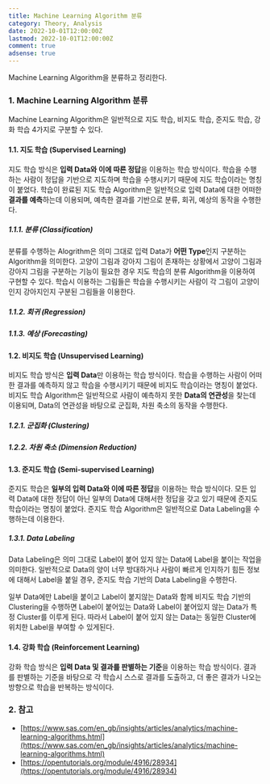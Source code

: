 ```yaml
---
title: Machine Learning Algorithm 분류
category: Theory, Analysis
date: 2022-10-01T12:00:00Z
lastmod: 2022-10-01T12:00:00Z
comment: true
adsense: true
---
```


Machine Learning Algorithm을 분류하고 정리한다.

### 1. Machine Learning Algorithm 분류

Machine Learning Algorithm은 일반적으로 지도 학습, 비지도 학습, 준지도 학습, 강화 학습 4가지로 구분할 수 있다.

#### 1.1. 지도 학습 (Supervised Learning)

지도 학습 방식은 **입력 Data와 이에 따른 정답**을 이용하는 학습 방식이다. 학습을 수행하는 사람이 정답을 기반으로 지도하며 학습을 수행시키기 때문에 지도 학습이라는 명칭이 붙었다. 학습이 완료된 지도 학습 Algorithm은 일반적으로 입력 Data에 대한 어떠한 **결과를 예측**하는데 이용되며, 예측한 결과를 기반으로 분류, 회귀, 예상의 동작을 수행한다.

##### 1.1.1. 분류 (Classification)

분류를 수행하는 Alogrithm은 의미 그대로 입력 Data가 **어떤 Type**인지 구분하는 Algorithm을 의미한다. 고양이 그림과 강아지 그림이 존재하는 상황에서 고양이 그림과 강아지 그림을 구분하는 기능이 필요한 경우 지도 학습의 분류 Algorithm을 이용하여 구현할 수 있다. 학습시 이용하는 그림들은 학습을 수행시키는 사람이 각 그림이 고양이인지 강아지인지 구분된 그림들을 이용한다.

##### 1.1.2. 회귀 (Regression)

##### 1.1.3. 예상 (Forecasting)

#### 1.2. 비지도 학습 (Unsupervised Learning)

비지도 학습 방식은 **입력 Data**만 이용하는 학습 방식이다. 학습을 수행하는 사람이 어떠한 결과를 예측하지 않고 학습을 수행시키기 때문에 비지도 학습이라는 명칭이 붙었다. 비지도 학습 Algorithm은 일반적으로 사람이 예측하지 못한 **Data의 연관성**을 찾는데 이용되며, Data의 연관성을 바탕으로 군집화, 차원 축소의 동작을 수행한다.

##### 1.2.1. 군집화 (Clustering)

##### 1.2.2. 차원 축소 (Dimension Reduction)

#### 1.3. 준지도 학습 (Semi-supervised Learning)

준지도 학습은 **일부의 입력 Data와 이에 따른 정답**을 이용하는 학습 방식이다. 모든 입력 Data에 대한 정답이 아닌 일부의 Data에 대해서한 정답을 갖고 있기 때문에 준지도 학습이라는 명칭이 붙었다. 준지도 학습 Algorithm은 일반적으로 Data Labeling을 수행하는데 이용한다.

##### 1.3.1. Data Labeling

Data Labeling은 의미 그대로 Label이 붙어 있지 않는 Data에 Label을 붙이는 작업을 의미한다. 일반적으로 Data의 양이 너무 방대하거나 사람이 빠르게 인지하기 힘든 정보에 대해서 Label을 붙일 경우, 준지도 학습 기반의 Data Labeling을 수행한다.

일부 Data에만 Label을 붙이고 Label이 붙지않는 Data와 함께 비지도 학습 기반의 Clustering을 수행하면 Label이 붙어있는 Data와 Label이 붙어있지 않는 Data가 특정 Cluster를 이루게 된다. 따라서 Label이 붙어 있지 않는 Data는 동일한 Cluster에 위치한 Label을 부여할 수 있게된다.

#### 1.4. 강화 학습 (Reinforcement Learning)

강화 학습 방식은 **입력 Data 및 결과를 판별하는 기준**을 이용하는 학습 방식이다. 결과를 판별하는 기준을 바탕으로 각 학습시 스스로 결과를 도출하고, 더 좋은 결과가 나오는 방향으로 학습을 반복하는 방식이다.

### 2. 참고

* [https://www.sas.com/en_gb/insights/articles/analytics/machine-learning-algorithms.html](https://www.sas.com/en_gb/insights/articles/analytics/machine-learning-algorithms.html)
* [https://opentutorials.org/module/4916/28934](https://opentutorials.org/module/4916/28934)